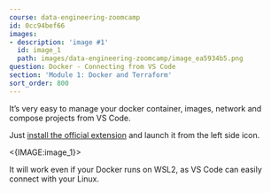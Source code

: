 ```yaml
---
course: data-engineering-zoomcamp
id: 0cc94bef66
images:
- description: 'image #1'
  id: image_1
  path: images/data-engineering-zoomcamp/image_ea5934b5.png
question: Docker - Connecting from VS Code
section: 'Module 1: Docker and Terraform'
sort_order: 800
---
```


It’s very easy to manage your docker container, images, network and compose projects from VS Code.

Just [install the official extension](https://marketplace.visualstudio.com/items?itemName=ms-azuretools.vscode-docker) and launch it from the left side icon.

<{IMAGE:image_1}>

It will work even if your Docker runs on WSL2, as VS Code can easily connect with your Linux.

